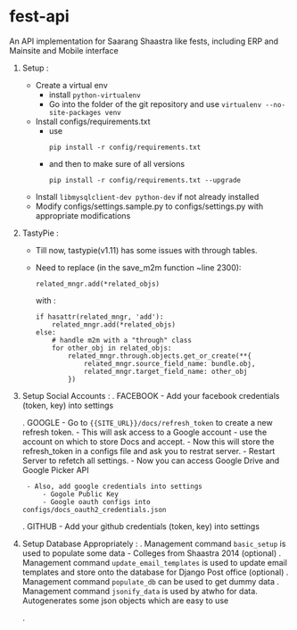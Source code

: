 fest-api
========

An API implementation for Saarang Shaastra like fests, including ERP and Mainsite and Mobile interface

1. Setup :
	- Create a virtual env
		- install `python-virtualenv`
		- Go into the folder of the git repository and use `virtualenv --no-site-packages venv`
	- Install configs/requirements.txt
		- use 
			```
			pip install -r config/requirements.txt
			```
		- and then to make sure of all versions
			```
			pip install -r config/requirements.txt --upgrade
			```
	- Install `libmysqlclient-dev python-dev` if not already installed
	- Modify configs/settings.sample.py to configs/settings.py with appropriate modifications


2. TastyPie :
    - Till now, tastypie(v1.11) has some issues with through tables.
    - Need to replace (in the save_m2m function ~line 2300): 
     
    	```
     	related_mngr.add(*related_objs)
     	```
      with :
      	```
      	if hasattr(related_mngr, 'add'):
			related_mngr.add(*related_objs)
		else:
			# handle m2m with a "through" class
			for other_obj in related_objs:
				related_mngr.through.objects.get_or_create(**{
					related_mngr.source_field_name: bundle.obj,
					related_mngr.target_field_name: other_obj
				})
		```

3. Setup Social Accounts :
	. FACEBOOK
		- Add your facebook credentials (token, key) into settings

	. GOOGLE
		- Go to `{{SITE_URL}}/docs/refresh_token` to create a new refresh token.
		- This will ask access to a Google account - use the account on which to store Docs and accept.
		- Now this will store the refresh_token in a configs file and ask you to restrat server.
		- Restart Server to refetch all settings.
		- Now you can access Google Drive and Google Picker API
		
		- Also, add google credentials into settings
			- Gogole Public Key
			- Google oauth configs into configs/docs_oauth2_credentials.json
		
	. GITHUB
		- Add your github credentials (token, key) into settings
    

4. Setup Database Appropriately :
	. Management command `basic_setup` is used to populate some data - Colleges from Shaastra 2014 (optional)
	. Management command `update_email_templates` is used to update email templates and store onto the database for Django Post office (optional)
	. Management command `populate_db` can be used to get dummy data
	. Management command `jsonify_data` is used by atwho for data. Autogenerates some json objects which are easy to use
	
	. 